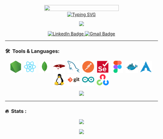 <div align="center">
  <img src="https://steamuserimages-a.akamaihd.net/ugc/2431452006037644179/534FA2C251A84C17DD2FBCCD7494FDCF4EDF8B0C/?imw=512&amp;imh=287&amp;ima=fit&amp;impolicy=Letterbox&amp;imcolor=%23000000&amp;letterbox=true" width="70%" height="70%"  />
</div>

<div align="center">
  <a href="https://git.io/typing-svg">
    <img src="https://readme-typing-svg.demolab.com?font=Fira+Code&duration=2000&pause=2000&color=F72427&center=true&vCenter=true&repeat=false&width=435&lines=Hi%2C+I'm+Mehmet;Full-Stack+Developer." alt="Typing SVG" />
  </a>
  
  ![](https://komarev.com/ghpvc/?username=mehmet-kadioglu&color=red)
</div>

<p align="center">
  <a href="https://linkedin.com/in/mehmet-kadioglu">
    <img src="https://img.shields.io/badge/LinkedIn-blue?style=for-the-badge&logo=linkedin&logoColor=white" alt="LinkedIn Badge">
  </a>
  <a href="mailto:mehmetkadioglu7@gmail.com">
    <img src="https://img.shields.io/badge/gmail-red?style=for-the-badge&logo=gmail&logoColor=white" alt="Gmail Badge">
  </a>
</p>

---

### 🛠 &nbsp;Tools & Languages:

<div align="center">
  <img src="https://github.com/devicons/devicon/blob/master/icons/nodejs/nodejs-original.svg" width="40" height="40"/>&nbsp;
  <img src="https://github.com/devicons/devicon/blob/master/icons/react/react-original.svg" width="40" height="40"/>&nbsp;
  <img src="https://github.com/devicons/devicon/blob/master/icons/mongodb/mongodb-original.svg" width="40" height="40"/>&nbsp;
  <img src="https://github.com/devicons/devicon/blob/master/icons/mongoose/mongoose-original.svg" width="40" height="40"/>&nbsp;
  <img src="https://github.com/devicons/devicon/blob/master/icons/mysql/mysql-original.svg" width="40" height="40"/>&nbsp;
  <img src="https://github.com/devicons/devicon/blob/master/icons/postman/postman-original.svg" width="40" height="40"/>&nbsp;
  <img src="https://github.com/devicons/devicon/blob/master/icons/selenium/selenium-original.svg" width="40" height="40"/>&nbsp;
  <img src="https://github.com/devicons/devicon/blob/master/icons/figma/figma-original.svg" width="40" height="40"/>&nbsp;
  <img src="https://github.com/devicons/devicon/blob/master/icons/docker/docker-original.svg" width="40" height="40"/>&nbsp;
  <img src="https://github.com/devicons/devicon/blob/master/icons/archlinux/archlinux-original.svg" width="40" height="40"/>&nbsp;
  <img src="https://github.com/devicons/devicon/blob/master/icons/linux/linux-original.svg" width="40" height="40"/>&nbsp;
  <img src="https://github.com/devicons/devicon/blob/master/icons/git/git-original-wordmark.svg" width="40" height="40"/>&nbsp;
  <img src="https://github.com/devicons/devicon/blob/master/icons/arduino/arduino-original.svg" width="40" height="40"/>&nbsp;
  <img src="https://github.com/devicons/devicon/blob/master/icons/opencv/opencv-original.svg" width="40" height="40"/>&nbsp;

  ![](https://github-readme-stats-murex-two-42.vercel.app/api/top-langs/?username=mehmet-kadioglu&layout=donut&size_weight=0&count_weight=1&hide=batchfile,cmake,makefile,assembly&theme=dracula&langs_count=20&hide_progress=true)
</div>

---

### 🔥 &nbsp;Stats :
<div align="center">
  
  ![](https://github-readme-streak-stats.herokuapp.com?user=mehmet-kadioglu&theme=dracula&hide_border=true&border_radius=50&date_format=j%20M%5B%20Y%5D&mode=weekly&card_width=512&background=8%2C3B3B3B%2C000000&hide_longest_streak=true)
  
  ![](https://leetcode.card.workers.dev/mkadioglu?theme=dark&font=baloo&extension=null)
  
</div>
